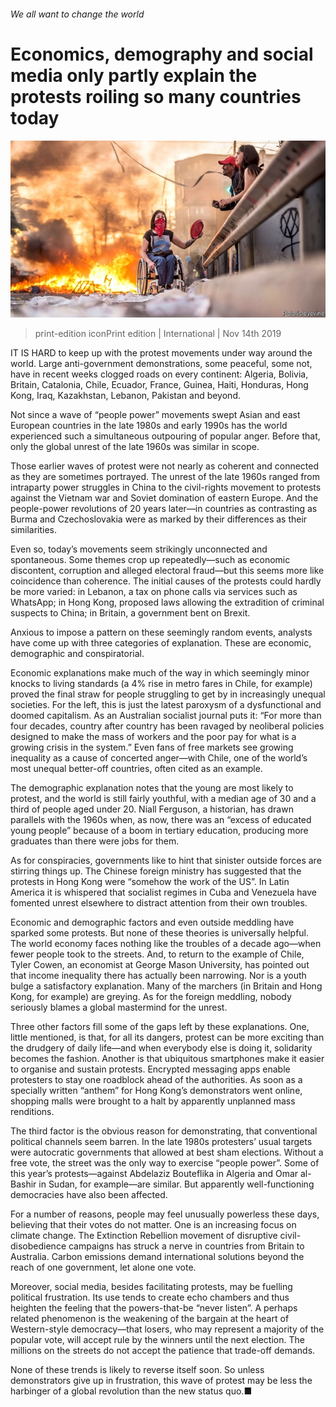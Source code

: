 ###### We all want to change the world

# Economics, demography and social media only partly explain the protests roiling so many countries today 

![image](images/20191116_IRP001_0.jpg) 

> print-edition iconPrint edition | International | Nov 14th 2019 

IT IS HARD to keep up with the protest movements under way around the world. Large anti-government demonstrations, some peaceful, some not, have in recent weeks clogged roads on every continent: Algeria, Bolivia, Britain, Catalonia, Chile, Ecuador, France, Guinea, Haiti, Honduras, Hong Kong, Iraq, Kazakhstan, Lebanon, Pakistan and beyond. 

Not since a wave of “people power” movements swept Asian and east European countries in the late 1980s and early 1990s has the world experienced such a simultaneous outpouring of popular anger. Before that, only the global unrest of the late 1960s was similar in scope. 

Those earlier waves of protest were not nearly as coherent and connected as they are sometimes portrayed. The unrest of the late 1960s ranged from intraparty power struggles in China to the civil-rights movement to protests against the Vietnam war and Soviet domination of eastern Europe. And the people-power revolutions of 20 years later—in countries as contrasting as Burma and Czechoslovakia were as marked by their differences as their similarities. 

Even so, today’s movements seem strikingly unconnected and spontaneous. Some themes crop up repeatedly—such as economic discontent, corruption and alleged electoral fraud—but this seems more like coincidence than coherence. The initial causes of the protests could hardly be more varied: in Lebanon, a tax on phone calls via services such as WhatsApp; in Hong Kong, proposed laws allowing the extradition of criminal suspects to China; in Britain, a government bent on Brexit. 

Anxious to impose a pattern on these seemingly random events, analysts have come up with three categories of explanation. These are economic, demographic and conspiratorial. 

Economic explanations make much of the way in which seemingly minor knocks to living standards (a 4% rise in metro fares in Chile, for example) proved the final straw for people struggling to get by in increasingly unequal societies. For the left, this is just the latest paroxysm of a dysfunctional and doomed capitalism. As an Australian socialist journal puts it: “For more than four decades, country after country has been ravaged by neoliberal policies designed to make the mass of workers and the poor pay for what is a growing crisis in the system.” Even fans of free markets see growing inequality as a cause of concerted anger—with Chile, one of the world’s most unequal better-off countries, often cited as an example. 

The demographic explanation notes that the young are most likely to protest, and the world is still fairly youthful, with a median age of 30 and a third of people aged under 20. Niall Ferguson, a historian, has drawn parallels with the 1960s when, as now, there was an “excess of educated young people” because of a boom in tertiary education, producing more graduates than there were jobs for them. 

As for conspiracies, governments like to hint that sinister outside forces are stirring things up. The Chinese foreign ministry has suggested that the protests in Hong Kong were “somehow the work of the US”. In Latin America it is whispered that socialist regimes in Cuba and Venezuela have fomented unrest elsewhere to distract attention from their own troubles. 

Economic and demographic factors and even outside meddling have sparked some protests. But none of these theories is universally helpful. The world economy faces nothing like the troubles of a decade ago—when fewer people took to the streets. And, to return to the example of Chile, Tyler Cowen, an economist at George Mason University, has pointed out that income inequality there has actually been narrowing. Nor is a youth bulge a satisfactory explanation. Many of the marchers (in Britain and Hong Kong, for example) are greying. As for the foreign meddling, nobody seriously blames a global mastermind for the unrest. 

Three other factors fill some of the gaps left by these explanations. One, little mentioned, is that, for all its dangers, protest can be more exciting than the drudgery of daily life—and when everybody else is doing it, solidarity becomes the fashion. Another is that ubiquitous smartphones make it easier to organise and sustain protests. Encrypted messaging apps enable protesters to stay one roadblock ahead of the authorities. As soon as a specially written “anthem” for Hong Kong’s demonstrators went online, shopping malls were brought to a halt by apparently unplanned mass renditions. 

The third factor is the obvious reason for demonstrating, that conventional political channels seem barren. In the late 1980s protesters’ usual targets were autocratic governments that allowed at best sham elections. Without a free vote, the street was the only way to exercise “people power”. Some of this year’s protests—against Abdelaziz Bouteflika in Algeria and Omar al-Bashir in Sudan, for example—are similar. But apparently well-functioning democracies have also been affected. 

For a number of reasons, people may feel unusually powerless these days, believing that their votes do not matter. One is an increasing focus on climate change. The Extinction Rebellion movement of disruptive civil-disobedience campaigns has struck a nerve in countries from Britain to Australia. Carbon emissions demand international solutions beyond the reach of one government, let alone one vote. 

Moreover, social media, besides facilitating protests, may be fuelling political frustration. Its use tends to create echo chambers and thus heighten the feeling that the powers-that-be “never listen”. A perhaps related phenomenon is the weakening of the bargain at the heart of Western-style democracy—that losers, who may represent a majority of the popular vote, will accept rule by the winners until the next election. The millions on the streets do not accept the patience that trade-off demands. 

None of these trends is likely to reverse itself soon. So unless demonstrators give up in frustration, this wave of protest may be less the harbinger of a global revolution than the new status quo.■ 

